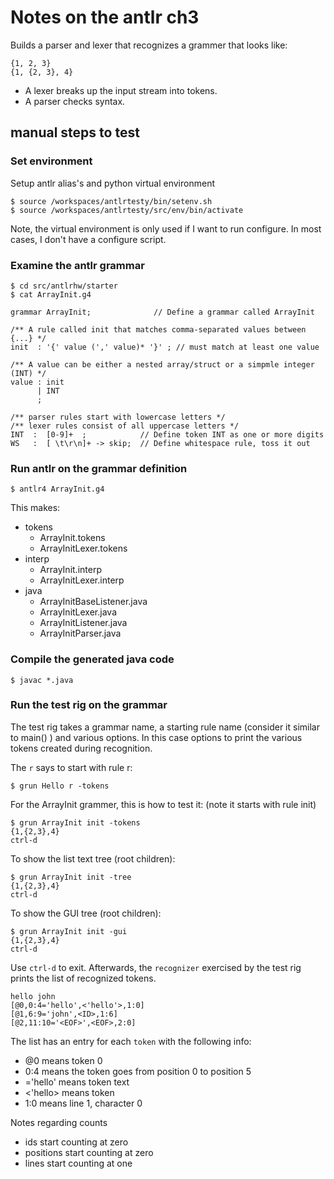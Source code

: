 # Notes on the antlr ch3

Builds a parser and lexer that recognizes a grammer that looks like:

```
{1, 2, 3}
{1, {2, 3}, 4}
```

* A lexer breaks up the input stream into tokens.
* A parser checks syntax.

## manual steps to test

### Set environment

Setup antlr alias's and python virtual environment

```
$ source /workspaces/antlrtesty/bin/setenv.sh
$ source /workspaces/antlrtesty/src/env/bin/activate
```


Note, the virtual environment is only used if
I want to run configure.  In most cases, I don't
have a configure script.

### Examine the antlr grammar

```
$ cd src/antlrhw/starter
$ cat ArrayInit.g4
```

```
grammar ArrayInit;              // Define a grammar called ArrayInit

/** A rule called init that matches comma-separated values between {...} */
init  : '{' value (',' value)* '}' ; // must match at least one value

/** A value can be either a nested array/struct or a simpmle integer (INT) */
value : init
      | INT
      ;

/** parser rules start with lowercase letters */
/** lexer rules consist of all uppercase letters */
INT  :  [0-9]+  ;            // Define token INT as one or more digits
WS   :  [ \t\r\n]+ -> skip;  // Define whitespace rule, toss it out
```


### Run antlr on the grammar definition 

```
$ antlr4 ArrayInit.g4
```

This makes:

* tokens
    - ArrayInit.tokens
    - ArrayInitLexer.tokens
* interp
    - ArrayInit.interp
    - ArrayInitLexer.interp
* java
    - ArrayInitBaseListener.java
    - ArrayInitLexer.java
    - ArrayInitListener.java
    - ArrayInitParser.java



### Compile the generated java code

```
$ javac *.java
```

### Run the test rig on the grammar

The test rig takes a grammar name, a starting rule name (consider it similar to main() ) and various options.  In this case options to print the various tokens created during recognition.


The `r` says to start with rule r:

```
$ grun Hello r -tokens
```

For the ArrayInit grammer, this is how to test it: (note it starts with rule init)

```
$ grun ArrayInit init -tokens
{1,{2,3},4}
ctrl-d
```

To show the list text tree (root children):

```
$ grun ArrayInit init -tree
{1,{2,3},4}
ctrl-d
```

To show the GUI tree (root children):

```
$ grun ArrayInit init -gui
{1,{2,3},4}
ctrl-d
```


Use `ctrl-d` to exit.  Afterwards, the `recognizer` exercised by the test rig
prints the list of recognized tokens.

```
hello john
[@0,0:4='hello',<'hello'>,1:0]
[@1,6:9='john',<ID>,1:6]
[@2,11:10='<EOF>',<EOF>,2:0]
```


The list has an entry for each `token` with the following info:

* @0 means token 0
* 0:4 means the token goes from position 0 to position 5
* ='hello' means token text
* <'hello> means token 
* 1:0 means line 1, character 0

Notes regarding counts

* ids start counting at zero
* positions start counting at zero
* lines start counting at one



